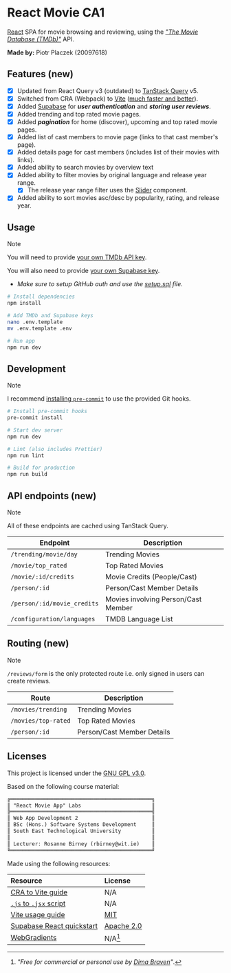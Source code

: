 # React Movie CA1

[React][react] SPA for movie browsing and reviewing, using the
[*"The Movie Database (TMDb)"*][tmdb-key] API.

**Made by:** Piotr Placzek (20097618)

## Features (new)

- [x] Updated from React Query v3 (outdated) to [TanStack Query][tanstack] v5.
- [x] Switched from CRA (Webpack) to [Vite][vite] ([much faster and better][web-to-vit]).
- [x] Added [Supabase][supa] for ***user authentication*** and ***storing user reviews***.
- [x] Added trending and top rated movie pages.
- [x] Added ***pagination*** for home (discover), upcoming and top rated movie pages.
- [x] Added list of cast members to movie page (links to that cast member's page).
- [x] Added details page for cast members (includes list of their movies with links).
- [x] Added ability to search movies by overview text
- [x] Added ability to filter movies by original language and release year range.
  - [x] The release year range filter uses the [Slider] component.
- [x] Added ability to sort movies asc/desc by popularity, rating, and release year.

## Usage

> [!NOTE]
> You will need to provide [your own TMDb API key][tmdb-key].
>
> You will also need to provide [your own Supabase key][supa].
>
> - *Make sure to setup GitHub auth and use the [setup.sql] file.*

```bash
# Install dependencies
npm install

# Add TMDb and Supabase keys
nano .env.template
mv .env.template .env

# Run app
npm run dev
```

## Development

> [!NOTE]
> I recommend [installing `pre-commit`][pre-commit] to use the provided Git hooks.

```bash
# Install pre-commit hooks
pre-commit install

# Start dev server
npm run dev

# Lint (also includes Prettier)
npm run lint

# Build for production
npm run build
```

## API endpoints (new)

> [!NOTE]
> All of these endpoints are cached using TanStack Query.

| Endpoint                      | Description                           |
|-------------------------------|---------------------------------------|
| `/trending/movie/day`         | Trending Movies                       |
| `/movie/top_rated`            | Top Rated Movies                      |
| `/movie/:id/credits`          | Movie Credits (People/Cast)           |
| `/person/:id`                 | Person/Cast Member Details            |
| `/person/:id/movie_credits`   | Movies involving Person/Cast Member   |
| `/configuration/languages`    | TMDB Language List                    |

## Routing (new)

> [!NOTE]
> `/reviews/form` is the only protected route i.e. only signed in users can
> create reviews.

| Route                 | Description                   |
|-----------------------|-------------------------------|
| `/movies/trending`    | Trending Movies               |
| `/movies/top-rated`   | Top Rated Movies              |
| `/person/:id`         | Person/Cast Member Details    |

## Licenses

This project is licensed under the [GNU GPL v3.0][license].

Based on the following course material:

```txt
╔══════════════════════════════════════════════╗
║ "React Movie App" Labs                       ║
╠══════════════════════════════════════════════╣
║ Web App Development 2                        ║
║ BSc (Hons.) Software Systems Development     ║
║ South East Technological University          ║
║                                              ║
║ Lecturer: Rosanne Birney (rbirney@wit.ie)    ║
╚══════════════════════════════════════════════╝
```

Made using the following resources:

| Resource                                  | License                           |
|:------------------------------------------|:----------------------------------|
| [CRA to Vite guide][cra-vite]             | N/A                               |
| [`.js` to `.jsx` script][js-jsx]          | N/A                               |
| [Vite usage guide][vite-guide]            | [MIT][vite-license]               |
| [Supabase React quickstart][supa-start]   | [Apache 2.0][supa-license]        |
| [WebGradients][gradient]                  | N/A[^1]                           |

[^1]: *"Free for commercial or personal use by [Dima Braven][dima]"*.

[react]: https://react.dev/
[tanstack]: https://tanstack.com/query/latest
[vite]: https://vite.dev/
[web-to-vit]: https://javascript.plainenglish.io/why-you-should-not-use-webpack-f07f4fd7c116
[pre-commit]: https://pre-commit.com/#install
[tmdb-key]: https://developer.themoviedb.org/docs/getting-started
[supa]: https://supabase.com/
[slider]: https://mui.com/material-ui/react-slider/#range-slider
[setup.sql]: ./setup.sql
[license]: ./LICENSE
[cra-vite]: https://medium.com/@mun1013/guide-to-migrating-from-create-react-app-cra-to-vite-5516f55aa410
[js-jsx]: https://gist.github.com/parties/90cdf35f9a3d05bea6df76dc83a69641
[vite-guide]: https://vite.dev/guide/
[vite-license]: https://github.com/vitejs/vite/blob/main/LICENSE
[supa-start]: https://supabase.com/docs/guides/auth/quickstarts/react
[supa-license]: https://github.com/supabase/supabase/blob/master/LICENSE
[gradient]: https://webgradients.com/
[dima]: https://twitter.com/dimabraven
